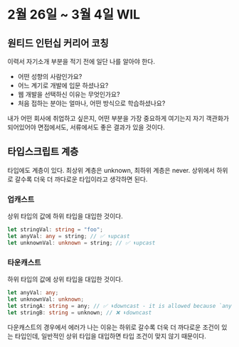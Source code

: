 # 2월 26일 ~ 3월 4일 WIL

## 원티드 인턴십 커리어 코칭

이력서 자기소개 부분을 적기 전에 일단 나를 알아야 한다.

- 어떤 성향의 사람인가요?
- 어느 계기로 개발에 입문 하셨나요?
- 웹 개발을 선택하신 이유는 무엇인가요?
- 처음 접하는 분야는 얼마나, 어떤 방식으로 학습하셨나요?

내가 어떤 회사에 취업하고 싶은지, 어떤 부분을 가장 중요하게 여기는지 자기 객관화가 되어있어야 면접에서도, 서류에서도 좋은 결과가 있을 것이다.

## 타입스크립트 계층

타입에도 계층이 있다. 최상위 계층은 unknown, 최하위 계층은 never.
상위에서 하위로 갈수록 더욱 더 까다로운 타입이라고 생각하면 된다.

### 업캐스트

상위 타입의 값에 하위 타입을 대입한 것이다.

```ts
let stringVal: string = "foo";
let anyVal: any = string; // ✅ ⬆️upcast
let unknownVal: unknown = string; // ✅ ⬆️upcast
```

### 타운캐스트

하위 타입의 값에 상위 타입을 대입한 것이다.

```ts
let anyVal: any;
let unknownVal: unknown;
let stringA: string = any; // ✅ ⬇️downcast - it is allowed because `any` is different..
let stringB: string = unknown; // ❌ ⬇️downcast
```

다운캐스트의 경우에서 에러가 나는 이유는 하위로 갈수록 더욱 더 까다로운 조건이 있는 타입인데, 일반적인 상위 타입을 대입하면 타입 조건이 맞지 않기 때문이다.

